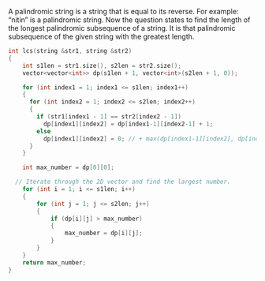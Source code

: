 A palindromic string is a string that is equal to its reverse. For example: “nitin” is a palindromic string. Now the question states to find the length of the longest palindromic subsequence of a string. It is that palindromic subsequence of the given string with the greatest length.

```cpp
int lcs(string &str1, string &str2)
{
    int s1len = str1.size(), s2len = str2.size();
    vector<vector<int>> dp(s1len + 1, vector<int>(s2len + 1, 0));

    for (int index1 = 1; index1 <= s1len; index1++)
    {
      for (int index2 = 1; index2 <= s2len; index2++)
      {
        if (str1[index1 - 1] == str2[index2 - 1])
          dp[index1][index2] = dp[index1-1][index2-1] + 1;
        else
          dp[index1][index2] = 0; // + max(dp[index1-1][index2], dp[index1][index2-1]);
      }
    }

    int max_number = dp[0][0];

  // Iterate through the 2D vector and find the largest number.
    for (int i = 1; i <= s1len; i++) 
    {
        for (int j = 1; j <= s2len; j++) 
        {
            if (dp[i][j] > max_number) 
            {
                max_number = dp[i][j];
            }
        }
    }
    return max_number;
}
```